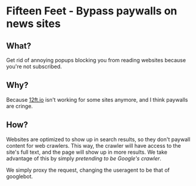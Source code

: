 # Fifteen Feet - Bypass paywalls on news sites

## What?

Get rid of annoying popups blocking you from reading websites because you're not subscribed.


## Why?

Because [12ft.io](https://12ft.io/) isn't working for some sites anymore, and I think paywalls are cringe.

## How?
Websites are optimized to show up in search results, so they don't paywall content for web crawlers. This way, the crawler will have access to the site's full text, and the page will show up in more results. We take advantage of this by simply _pretending to be Google's crawler_.

We simply proxy the request, changing the useragent to be that of googlebot.
